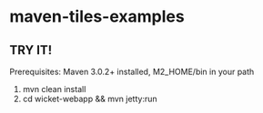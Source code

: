maven-tiles-examples
====================

## TRY IT!

Prerequisites: Maven 3.0.2+ installed, M2_HOME/bin in your path

1. mvn clean install
2. cd wicket-webapp && mvn jetty:run

